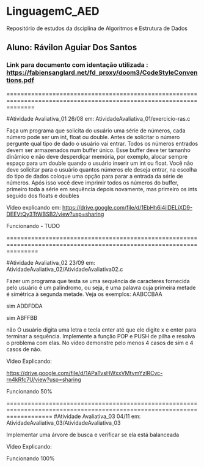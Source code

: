 # LinguagemC_AED
Repositório de estudos da dsciplina de Algoritmos e Estrutura de Dados

## Aluno: Rávilon Aguiar Dos Santos
### Link para documento com identação utilizada : https://fabiensanglard.net/fd_proxy/doom3/CodeStyleConventions.pdf
====================================================================================================================

#Atividade Avaliativa_01 26/08 em: AtividadeAvaliativa_01/exercicio-ras.c

Faça um programa que solicita do usuário uma série de números, cada número pode ser um
int, float ou double. Antes de solicitar o número pergunte qual tipo de dado o usuário vai entrar.
Todos os números entrados devem ser armazenados num buffer único. Esse buffer deve ter tamanho
dinâmico e não deve desperdiçar memória, por exemplo, alocar sempre espaço para um double
quando o usuário inserir um int ou float.
Você não deve solicitar para o usuário quantos números ele deseja entrar, na escolha do tipo
de dados coloque uma opção para parar a entrada da série de números. Após isso você deve imprimir
todos os números do buffer, primeiro toda a série em sequência depois novamente, mas primeiro os
ints seguido dos floats e doubles

Video explicando em: https://drive.google.com/file/d/1EbHh6i4ilDELiXD9-DEEVtQy3TtWBSB2/view?usp=sharing

Funcionando - TUDO

=====================================================================================================================

#Atividade Avaliativa_02 23/09 em: AtividadeAvaliativa_02/AtividadeAvaliativa02.c

Fazer um programa que testa se uma sequência de caracteres fornecida pelo
usuário é um palíndromo, ou seja, é uma palavra cuja primeira metade é
simétrica à segunda metade. Veja os exemplos:
AABCCBAA

sim
ADDFDDA

sim
ABFFBB

não
O usuário digita uma letra e tecla enter até que ele digite x e enter para
terminar a sequência.
Implemente a função POP e PUSH de pilha e resolva o problema com elas. No
vídeo demonstre pelo menos 4 casos de sim e 4 casos de não.

Video Explicando: 

https://drive.google.com/file/d/1APaTvsHWxxVMtvmYzlRCvc-rn4kRfc7U/view?usp=sharing

Funcionando 50%

=========================================================================================================================
#Atividade Avaliativa_03 04/11 em: AtividadeAvaliativa_03/AtividadeAvaliativa_03 

Implementar uma árvore de busca e verificar se ela está balanceada

Video Explicando:

Funcionando 100%


